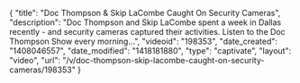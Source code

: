 {
    "title": "Doc Thompson & Skip LaCombe Caught On Security Cameras",
    "description": "Doc Thompson and Skip LaCombe spent a week in Dallas recently - and security cameras captured their activities. Listen to the Doc Thompson Show every morning...",
    "videoid": "198353",
    "date_created": "1408046557",
    "date_modified": "1418181880",
    "type": "captivate",
    "layout": "video",
    "url": "\/v\/doc-thompson-skip-lacombe-caught-on-security-cameras\/198353"
}